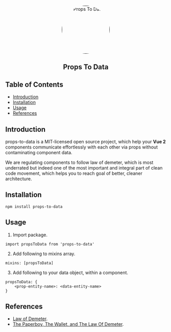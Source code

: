 <p align="center">
  <a href="" rel="noopener">
    <img 
      src="https://i.imgur.com/M9B96Bw.jpg" 
      alt="Props To Data"
      style="max-width: 100%;border-radius: 50%;height: 150px;width: 150px;">
  </a>
</p>

<h2 align="center">Props To Data</h2>

## Table of Contents
- [Introduction](#introduction)
- [Installation](#install)
- [Usage](#usage)
- [References](#references)

## Introduction <a name = "introduction"></a>
props-to-data is a MIT-licensed open source project, which help your **Vue 2** components communicate effortlessly with each other via props without contaminating component data.

We are regulating components to follow law of demeter, which is most underrated but indeed one of the most important and integral part of clean code movement, which helps you to reach goal of better, cleaner architecture.

## Installation <a name = "install"></a>
```
npm install props-to-data
```

## Usage <a name = "usage"></a>
1. Import package.
```
import propsToData from 'props-to-data'
```
2. Add following to mixins array.
```
mixins: [propsToData]
```
3. Add following to your data object, within a component.
```
propsToData: {
    <prop-entity-name>: <data-entity-name>
}
```

## References <a name = "references"></a>
- [Law of Demeter](https://en.wikipedia.org/wiki/Law_of_Demeter).
- [The Paperboy, The Wallet, and The Law Of Demeter](https://www2.ccs.neu.edu/research/demeter/demeter-method/LawOfDemeter/paper-boy/demeter.pdf).
